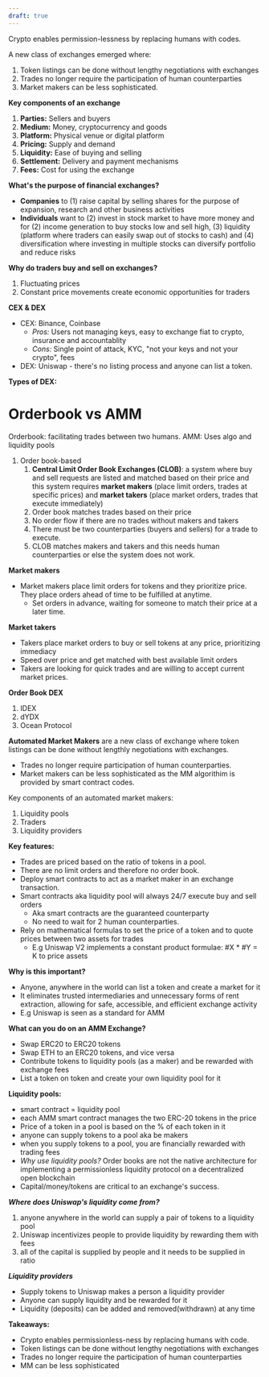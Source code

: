 ```yaml
---
draft: true
---
```

Crypto enables permission-lessness by replacing humans with codes.

A new class of exchanges emerged where:
1. Token listings can be done without lengthy negotiations with exchanges
2. Trades no longer require the participation of human counterparties
3. Market makers can be less sophisticated. 

**Key components of an exchange**
1. **Parties:** Sellers and buyers
2. **Medium:** Money, cryptocurrency and goods
3. **Platform:** Physical venue or digital platform
4. **Pricing:** Supply and demand
5. **Liquidity:** Ease of buying and selling
6. **Settlement:** Delivery and payment mechanisms
7. **Fees:** Cost for using the exchange

**What's the purpose of financial exchanges?** 
- **Companies** to (1) raise capital by selling shares for the purpose of expansion, research and other business activities 
- **Individuals** want to (2) invest in stock market to have more money and for (2) income generation to buy stocks low and sell high, (3) liquidity (platform where traders can easily swap out of stocks to cash) and (4) diversification where investing in multiple stocks can diversify portfolio and reduce risks 

**Why do traders buy and sell on exchanges?** 
1. Fluctuating prices 
2. Constant price movements create economic opportunities for traders

**CEX & DEX** 
- CEX: Binance, Coinbase
	- *Pros:* Users not managing keys, easy to exchange fiat to crypto, insurance and accountablity
	- *Cons:* Single point of attack, KYC, "not your keys and not your crypto", fees 
- DEX: Uniswap - there's no listing process and anyone can list a token. 

**Types of DEX:** 

# Orderbook vs AMM
Orderbook: facilitating trades between two humans.
AMM: Uses algo and liquidity pools 

1. Order book-based
	1. **Central Limit Order Book Exchanges (CLOB)**: a system where buy and sell requests are listed and matched based on their price and this system requires **market makers** (place limit orders, trades at specific prices) and **market takers** (place market orders, trades that execute immediately)
	2. Order book matches trades based on their price
	3. No order flow if there are no trades without makers and takers
	4. There must be two counterparties (buyers and sellers) for a trade to execute.
	5. CLOB matches makers and takers and this needs human counterparties or else the system does not work. 

**Market makers**
- Market makers place limit orders for tokens and they prioritize price. They place orders ahead of time to be fulfilled at anytime. 
	- Set orders in advance, waiting for someone to match their price at a later time. 

**Market takers**
- Takers place market orders to buy or sell tokens at any price, prioritizing immediacy
- Speed over price and get matched with best available limit orders
- Takers are looking for quick trades and are willing to accept current market prices. 

**Order Book DEX**
1. IDEX
2. dYDX
3. Ocean Protocol 

**Automated Market Makers** are a new class of exchange where token listings can be done without lengthly negotiations with exchanges. 
- Trades no longer require participation of human counterparties.
- Market makers can be less sophisticated as the MM algorithim is provided by smart contract codes. 

Key components of an automated market makers:
1. Liquidity pools
2. Traders
3. Liquidity providers

**Key features:**
- Trades are priced based on the ratio of tokens in a pool.
- There are no limit orders and therefore no order book. 
- Deploy smart contracts to act as a market maker in an exchange transaction. 
- Smart contracts aka liquidity pool will always 24/7 execute buy and sell orders
	- Aka smart contracts are the guaranteed counterparty
	- No need to wait for 2 human counterparties. 
- Rely on mathematical formulas to set the price of a token and to quote prices between two assets for trades
	- E.g Uniswap V2 implements a constant product formulae: #X * #Y = K to price assets

**Why is this important?**
- Anyone, anywhere in the world can list a token and create a market for it
- It eliminates trusted intermediaries and unnecessary forms of rent extraction, allowing for safe, accessible, and efficient exchange activity
- E.g Uniswap is seen as a standard for AMM

**What can you do on an AMM Exchange?**
- Swap ERC20 to ERC20 tokens
- Swap ETH to an ERC20 tokens, and vice versa
- Contribute tokens to liquidity pools (as a maker) and be rewarded with exchange fees
- List a token on token and create your own liquidity pool for it 

**Liquidity pools:** 
- smart contract = liquidity pool
- each AMM smart contract manages the two ERC-20 tokens in the price
- Price of a token in a pool is based on the % of each token in it
- anyone can supply tokens to a pool aka be makers
- when you supply tokens to a pool, you are financially rewarded with trading fees
- *Why use liquidity pools?* Order books are not the native architecture for implementing a permissionless liquidity protocol on a decentralized open blockchain
- Capital/money/tokens are critical to an exchange's success. 

***Where does Uniswap's liquidity come from?***
1. anyone anywhere in the world can supply a pair of tokens to a liquidity pool
2. Uniswap incentivizes people to provide liquidity by rewarding them with fees
3. all of the capital is supplied by people and it needs to be supplied in ratio

***Liquidity providers***
- Supply tokens to Uniswap makes a person a liquidity provider
- Anyone can supply liquidity and be rewarded for it
- Liquidity (deposits) can be added and removed(withdrawn) at any time

**Takeaways:** 
- Crypto enables permissionless-ness by replacing humans with code.
- Token listings can be done without lengthy negotiations with exchanges
- Trades no longer require the participation of human counterparties
- MM can be less sophisticated

